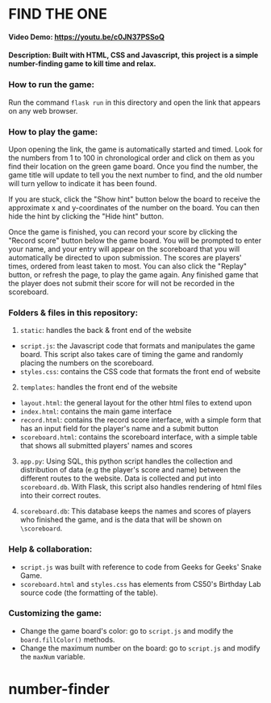 # FIND THE ONE
#### Video Demo:  https://youtu.be/c0JN37PSSoQ
#### Description: Built with HTML, CSS and Javascript, this project is a simple number-finding game to kill time and relax.

### How to run the game:

Run the command `flask run` in this directory and open the link that appears on any web browser.

### How to play the game:

Upon opening the link, the game is automatically started and timed. Look for the numbers from 1 to 100 in chronological order and click on them as you find their location on the green game board. Once you find the number, the game title will update to tell you the next number to find, and the old number will turn yellow to indicate it has been found.

If you are stuck, click the "Show hint" button below the board to receive the approximate x and y-coordinates of the number on the board. You can then hide the hint by clicking the "Hide hint" button.

Once the game is finished, you can record your score by clicking the "Record score" button below the game board. You will be prompted to enter your name, and your entry will appear on the scoreboard that you will automatically be directed to upon submission. The scores are players' times, ordered from least taken to most. You can also click the "Replay" button, or refresh the page, to play the game again. Any finished game that the player does not submit their score for will not be recorded in the scoreboard.

### Folders & files in this repository:

1. `static`: handles the back & front end of the website
- `script.js`: the Javascript code that formats and manipulates the game board. This script also takes care of timing the game and randomly placing the numbers on the scoreboard.
- `styles.css`: contains the CSS code that formats the front end of website

2. `templates`: handles the front end of the website
- `layout.html`: the general layout for the other html files to extend upon
- `index.html`: contains the main game interface
- `record.html`: contains the record score interface, with a simple form that has an input field for the player's name and a submit button
- `scoreboard.html`: contains the scoreboard interface, with a simple table that shows all submitted players' names and scores

3. `app.py`: Using SQL, this python script handles the collection and distribution of data (e.g the player's score and name) between the different routes to the website. Data is collected and put into `scoreboard.db`. With Flask, this script also handles rendering of html files into their correct routes.

4. `scoreboard.db`: This database keeps the names and scores of players who finished the game, and is the data that will be shown on `\scoreboard`.

### Help & collaboration:

- `script.js` was built with reference to code from Geeks for Geeks' Snake Game.
- `scoreboard.html` and `styles.css` has elements from CS50's Birthday Lab source code (the formatting of the table).

### Customizing the game:

- Change the game board's color: go to `script.js` and modify the `board.fillColor()` methods.
- Change the maximum number on the board: go to `script.js` and modify the `maxNum` variable.





# number-finder
